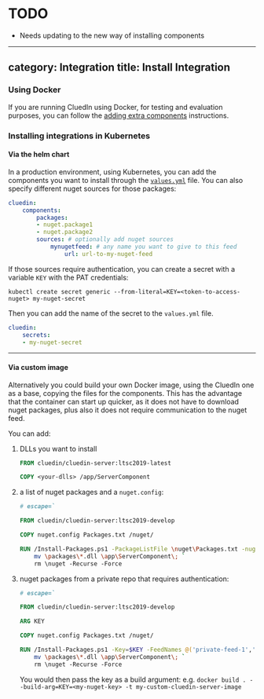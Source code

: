 # TODO
* Needs updating to the new way of installing components

---
category: Integration
title: Install Integration
---

### Using Docker

If you are running CluedIn using Docker, for testing and evaluation purposes, you can follow the [adding extra components](/docs/00-gettingStarted/docker-local.html#adding-extra-components) instructions.


### Installing integrations in Kubernetes 

#### Via the helm chart

In a production environment, using Kubernetes, you can add the components you want to install through the [`values.yml`](/docs/00-gettingStarted/kubernetes.html#installation) file. You can also specify different nuget sources for those packages:

```yaml
cluedin:
    components:
        packages:
        - nuget.package1
        - nuget.package2
        sources: # optionally add nuget sources
            mynugetfeed: # any name you want to give to this feed
                url: url-to-my-nuget-feed
```

If those sources require authentication, you can create a secret with a variable `KEY` with the PAT credentials:

```shell
kubectl create secret generic --from-literal=KEY=<token-to-access-nuget> my-nuget-secret
```
Then you can add the name of the secret to the `values.yml` file.
```yaml
cluedin:
    secrets:
    - my-nuget-secret
```

---
#### Via custom image

Alternatively you could build your own Docker image, using the CluedIn one as a base, copying the files for the components. This has the advantage that the container can start up quicker, as it does not have to download nuget packages, plus also it does not require communication to the nuget feed. 

You can add:

1. DLLs you want to install

    ```Dockerfile
    FROM cluedin/cluedin-server:ltsc2019-latest

    COPY <your-dlls> /app/ServerComponent
    ```

1. a list of nuget packages and a `nuget.config`:
    ```Dockerfile
    # escape=`

    FROM cluedin/cluedin-server:ltsc2019-develop

    COPY nuget.config Packages.txt /nuget/

    RUN /Install-Packages.ps1 -PackageListFile \nuget\Packages.txt -nugetConfig \nuget\nuget.config; `
        mv \packages\*.dll \app\ServerComponent\; `
        rm \nuget -Recurse -Force
    ```

2. nuget packages from a private repo that requires authentication:
    ```Dockerfile
    # escape=`

    FROM cluedin/cluedin-server:ltsc2019-develop

    ARG KEY

    COPY nuget.config Packages.txt /nuget/

    RUN /Install-Packages.ps1 -Key=$KEY -FeedNames @('private-feed-1','private-feed-2') -PackageListFile \nuget\Packages.txt -nugetConfig \nuget\nuget.config; `
        mv \packages\*.dll \app\ServerComponent\; `
        rm \nuget -Recurse -Force
    ```
    You would then pass the key as a build argument: e.g. `docker build . --build-arg=KEY=<my-nuget-key> -t my-custom-cluedin-server-image`

